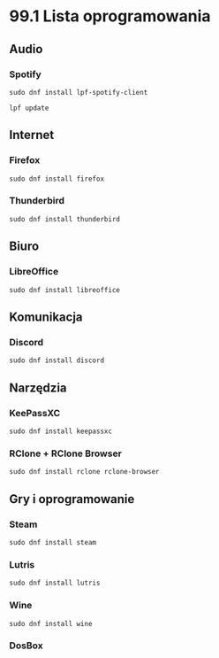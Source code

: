 # 99.1 Lista oprogramowania

## Audio
### Spotify
```sudo dnf install lpf-spotify-client```

```lpf update```
## Internet
### Firefox
```sudo dnf install firefox```
### Thunderbird
```sudo dnf install thunderbird```
## Biuro
### LibreOffice
```sudo dnf install libreoffice```
## Komunikacja
### Discord
```sudo dnf install discord```
## Narzędzia
### KeePassXC
```sudo dnf install keepassxc```
### RClone + RClone Browser
```sudo dnf install rclone rclone-browser```
## Gry i oprogramowanie
### Steam
```sudo dnf install steam```
### Lutris
```sudo dnf install lutris```
### Wine
```sudo dnf install wine```
### DosBox
